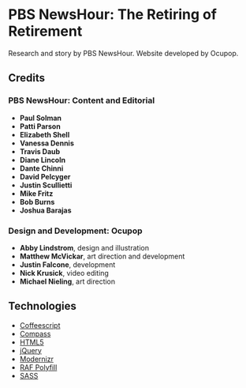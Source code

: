 # PBS NewsHour: The Retiring of Retirement

Research and story by PBS NewsHour. Website developed by Ocupop.


## Credits

### PBS NewsHour: Content and Editorial
- **Paul Solman**
- **Patti Parson**
- **Elizabeth Shell**
- **Vanessa Dennis**
- **Travis Daub**
- **Diane Lincoln**
- **Dante Chinni**
- **David Pelcyger**
- **Justin Scullietti**
- **Mike Fritz**
- **Bob Burns**
- **Joshua Barajas**

### Design and Development: Ocupop
- **Abby Lindstrom**, design and illustration
- **Matthew McVickar**, art direction and development
- **Justin Falcone**, development
- **Nick Krusick**, video editing
- **Michael Nieling**, art direction


## Technologies

- [Coffeescript](http://coffeescript.org/)
- [Compass](http://compass-style.org/)
- [HTML5](http://www.w3.org/html/wg/)
- [jQuery](http://jquery.com/)
- [Modernizr](http://modernizr.com/)
- [RAF Polyfill](https://gist.github.com/paulirish/1579671)
- [SASS](http://sass-lang.com/)